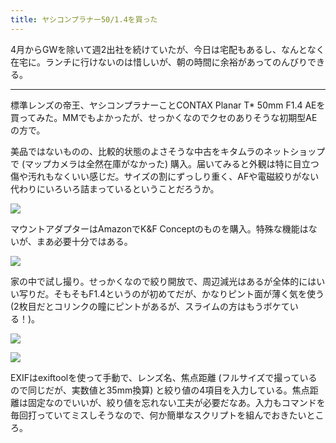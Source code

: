 ```yaml
---
title: ヤシコンプラナー50/1.4を買った
---
```


4月からGWを除いて週2出社を続けていたが、今日は宅配もあるし、なんとなく在宅に。ランチに行けないのは惜しいが、朝の時間に余裕があってのんびりできる。

---

標準レンズの帝王、ヤシコンプラナーことCONTAX Planar T* 50mm F1.4 AEを買ってみた。MMでもよかったが、せっかくなのでクセのありそうな初期型AEの方で。

美品ではないものの、比較的状態のよさそうな中古をキタムラのネットショップで (マップカメラは全然在庫がなかった) 購入。届いてみると外観は特に目立つ傷や汚れもなくいい感じだ。サイズの割にずっしり重く、AFや電磁絞りがない代わりにいろいろ詰まっているということだろうか。

![](https://photos.old.apkas.net/medium/202405/20240522-105623.webp)

マウントアダプターはAmazonでK&F Conceptのものを購入。特殊な機能はないが、まあ必要十分ではある。

![](https://photos.old.apkas.net/medium/202405/20240522-125250.webp)

家の中で試し撮り。せっかくなので絞り開放で、周辺減光はあるが全体的にはいい写りだ。そもそもF1.4というのが初めてだが、かなりピント面が薄く気を使う (2枚目だとコリンクの瞳にピントがあるが、スライムの方はもうボケている！)。

![](https://photos.old.apkas.net/medium/202405/20240522-140609.webp)

![](https://photos.old.apkas.net/medium/202405/20240522-150958.webp)

EXIFはexiftoolを使って手動で、レンズ名、焦点距離 (フルサイズで撮っているので同じだが、実数値と35mm換算) と絞り値の4項目を入力している。焦点距離は固定なのでいいが、絞り値を忘れない工夫が必要だなあ。入力もコマンドを毎回打っていてミスしそうなので、何か簡単なスクリプトを組んでおきたいところ。
